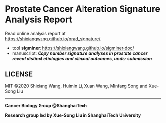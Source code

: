 # Prostate Cancer Alteration Signature Analysis Report

Read online analysis report at <https://shixiangwang.github.io/prad_signature/>.

* tool **sigminer**: https://shixiangwang.github.io/sigminer-doc/
* manuscript: ***Copy number signature analyses in prostate cancer reveal distinct etiologies and clinical outcomes, under submission***

## LICENSE

MIT &copy;2020 Shixiang Wang, Huimin Li, Xuan Wang, Minfang Song and Xue-Song Liu

***

**Cancer Biology Group @ShanghaiTech**

**Research group led by Xue-Song Liu in ShanghaiTech University**
